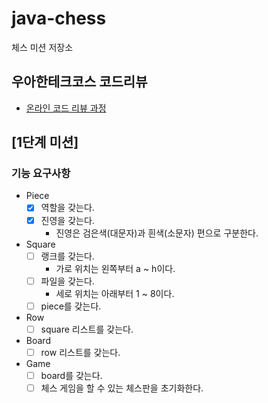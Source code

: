 # java-chess

체스 미션 저장소

## 우아한테크코스 코드리뷰

- [온라인 코드 리뷰 과정](https://github.com/woowacourse/woowacourse-docs/blob/master/maincourse/README.md)

## [1단계 미션]

### 기능 요구사항

- Piece
    - [x] 역할을 갖는다.
    - [x] 진영을 갖는다.
        - 진영은 검은색(대문자)과 흰색(소문자) 편으로 구분한다.

- Square
    - [ ] 랭크를 갖는다.
        - 가로 위치는 왼쪽부터 a ~ h이다.
    - [ ] 파일을 갖는다.
        - 세로 위치는 아래부터 1 ~ 8이다.
    - [ ] piece를 갖는다.

- Row
    - [ ] square 리스트를 갖는다.

- Board
    - [ ] row 리스트를 갖는다.

- Game
    - [ ] board를 갖는다.
    - [ ] 체스 게임을 할 수 있는 체스판을 초기화한다.
